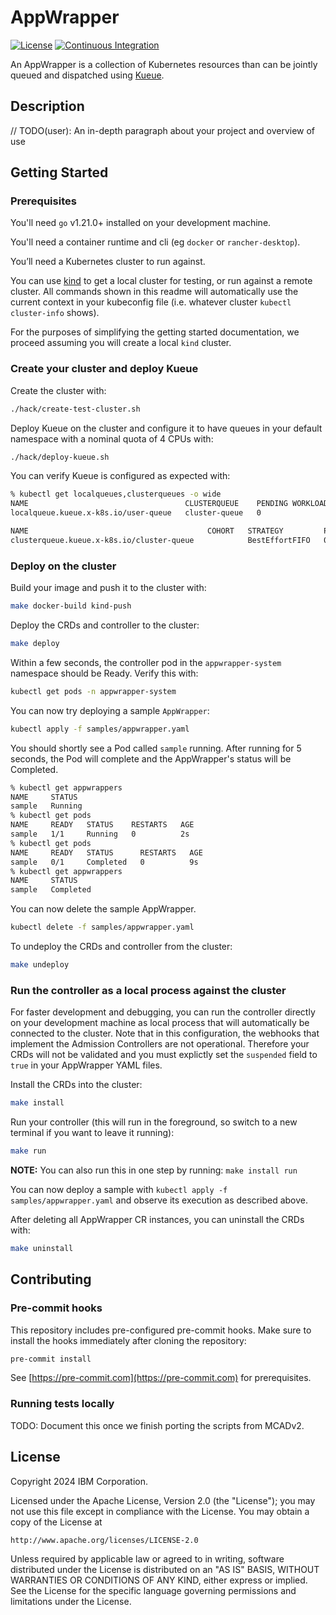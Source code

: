 # AppWrapper

[![License](https://img.shields.io/badge/license-Apache--2.0-blue.svg)](http://www.apache.org/licenses/LICENSE-2.0)
[![Continuous Integration](https://github.com/project-codeflare/appwrapper/actions/workflows/CI.yaml/badge.svg)](https://github.com/project-codeflare/appwrapper/actions/workflows/CI.yaml)

An AppWrapper is a collection of Kubernetes resources than can be jointly queued
and dispatched using [Kueue](https://kueue.sigs.k8s.io).

## Description
// TODO(user): An in-depth paragraph about your project and overview of use

## Getting Started

### Prerequisites

You'll need `go` v1.21.0+ installed on your development machine.

You'll need a container runtime and cli (eg `docker` or `rancher-desktop`).

You’ll need a Kubernetes cluster to run against.

You can use [kind](https://sigs.k8s.io/kind) to get a local cluster
for testing, or run against a remote cluster. All commands shown in
this readme will automatically use the current context in your
kubeconfig file (i.e. whatever cluster `kubectl cluster-info` shows).

For the purposes of simplifying the getting started documentation, we
proceed assuming you will create a local `kind` cluster.

### Create your cluster and deploy Kueue

Create the cluster with:
```sh
./hack/create-test-cluster.sh
```

Deploy Kueue on the cluster and configure it to have queues in your default namespace
with a nominal quota of 4 CPUs with:
```sh
./hack/deploy-kueue.sh
```

You can verify Kueue is configured as expected with:
```sh
% kubectl get localqueues,clusterqueues -o wide
NAME                                   CLUSTERQUEUE    PENDING WORKLOADS   ADMITTED WORKLOADS
localqueue.kueue.x-k8s.io/user-queue   cluster-queue   0                   0

NAME                                        COHORT   STRATEGY         PENDING WORKLOADS   ADMITTED WORKLOADS
clusterqueue.kueue.x-k8s.io/cluster-queue            BestEffortFIFO   0                   0
```

### Deploy on the cluster

Build your image and push it to the cluster with:
```sh
make docker-build kind-push
```

Deploy the CRDs and controller to the cluster:
```sh
make deploy
```

Within a few seconds, the controller pod in the `appwrapper-system`
namespace should be Ready.  Verify this with:
```sh
kubectl get pods -n appwrapper-system
```

You can now try deploying a sample `AppWrapper`:
```sh
kubectl apply -f samples/appwrapper.yaml
```

You should shortly see a Pod called `sample` running.
After running for 5 seconds, the Pod will complete and the
AppWrapper's status will be Completed.
```sh
% kubectl get appwrappers
NAME     STATUS
sample   Running
% kubectl get pods
NAME     READY   STATUS    RESTARTS   AGE
sample   1/1     Running   0          2s
% kubectl get pods
NAME     READY   STATUS      RESTARTS   AGE
sample   0/1     Completed   0          9s
% kubectl get appwrappers
NAME     STATUS
sample   Completed
```

You can now delete the sample AppWrapper.
```sh
kubectl delete -f samples/appwrapper.yaml
```

To undeploy the CRDs and controller from the cluster:
```sh
make undeploy
```

### Run the controller as a local process against the cluster

For faster development and debugging, you can run the controller
directly on your development machine as local process that will
automatically be connected to the cluster.  Note that in this
configuration, the webhooks that implement the Admission Controllers
are not operational.  Therefore your CRDs will not be validated and
you must explictly set the `suspended` field to `true` in your
AppWrapper YAML files.

Install the CRDs into the cluster:

```sh
make install
```

Run your controller (this will run in the foreground, so switch to a new terminal if you want to leave it running):
```sh
make run
```

**NOTE:** You can also run this in one step by running: `make install run`

You can now deploy a sample with `kubectl apply -f
samples/appwrapper.yaml` and observe its execution as described
above.

After deleting all AppWrapper CR instances, you can uninstall the CRDs
with:
```sh
make uninstall
```

## Contributing

### Pre-commit hooks

This repository includes pre-configured pre-commit hooks. Make sure to install
the hooks immediately after cloning the repository:
```sh
pre-commit install
```
See [https://pre-commit.com](https://pre-commit.com) for prerequisites.

### Running tests locally

TODO: Document this once we finish porting the scripts from MCADv2.

## License

Copyright 2024 IBM Corporation.

Licensed under the Apache License, Version 2.0 (the "License");
you may not use this file except in compliance with the License.
You may obtain a copy of the License at

    http://www.apache.org/licenses/LICENSE-2.0

Unless required by applicable law or agreed to in writing, software
distributed under the License is distributed on an "AS IS" BASIS,
WITHOUT WARRANTIES OR CONDITIONS OF ANY KIND, either express or implied.
See the License for the specific language governing permissions and
limitations under the License.
